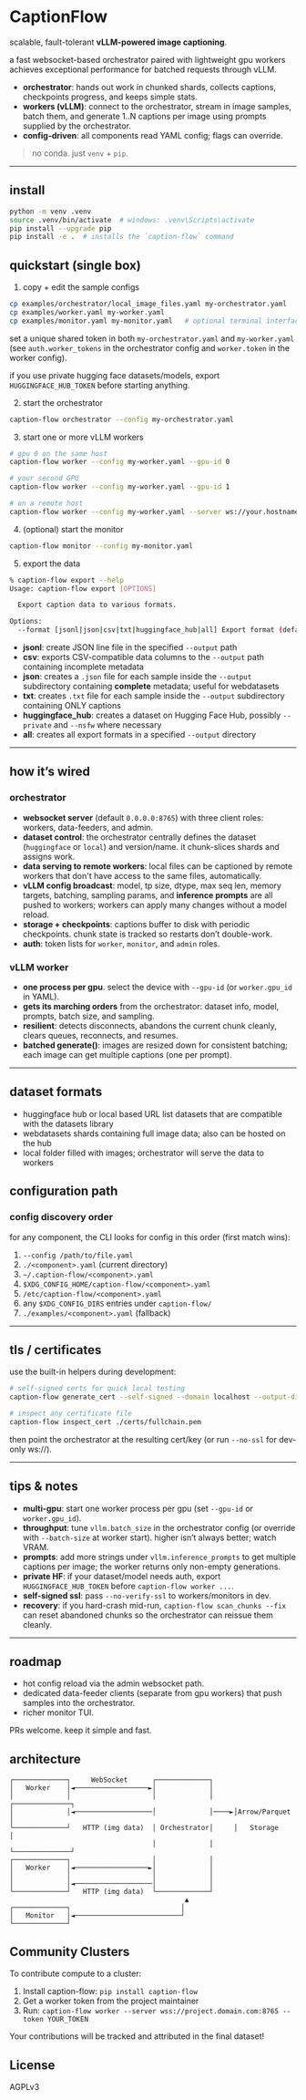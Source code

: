 # CaptionFlow

scalable, fault-tolerant **vLLM-powered image captioning**.

a fast websocket-based orchestrator paired with lightweight gpu workers achieves exceptional performance for batched requests through vLLM.

* **orchestrator**: hands out work in chunked shards, collects captions, checkpoints progress, and keeps simple stats.
* **workers (vLLM)**: connect to the orchestrator, stream in image samples, batch them, and generate 1..N captions per image using prompts supplied by the orchestrator.
* **config-driven**: all components read YAML config; flags can override.

> no conda. just `venv` + `pip`.

---

## install

```bash
python -m venv .venv
source .venv/bin/activate  # windows: .venv\Scripts\activate
pip install --upgrade pip
pip install -e .  # installs the `caption-flow` command
```

## quickstart (single box)

1. copy + edit the sample configs

```bash
cp examples/orchestrator/local_image_files.yaml my-orchestrator.yaml
cp examples/worker.yaml my-worker.yaml
cp examples/monitor.yaml my-monitor.yaml   # optional terminal interface
```

set a unique shared token in both `my-orchestrator.yaml` and `my-worker.yaml` (see `auth.worker_tokens` in the orchestrator config and `worker.token` in the worker config).

if you use private hugging face datasets/models, export `HUGGINGFACE_HUB_TOKEN` before starting anything.

2. start the orchestrator

```bash
caption-flow orchestrator --config my-orchestrator.yaml
```

3. start one or more vLLM workers

```bash
# gpu 0 on the same host
caption-flow worker --config my-worker.yaml --gpu-id 0

# your second GPU
caption-flow worker --config my-worker.yaml --gpu-id 1

# on a remote host
caption-flow worker --config my-worker.yaml --server ws://your.hostname.address:8765
```

4. (optional) start the monitor

```bash
caption-flow monitor --config my-monitor.yaml
```

5. export the data

```bash
% caption-flow export --help                                                                                                                                      
Usage: caption-flow export [OPTIONS]

  Export caption data to various formats.

Options:
  --format [jsonl|json|csv|txt|huggingface_hub|all] Export format (default: jsonl)
```

* **jsonl**: create JSON line file in the specified `--output` path
* **csv**: exports CSV-compatible data columns to the `--output` path containing incomplete metadata
* **json**: creates a `.json` file for each sample inside the `--output` subdirectory containing **complete** metadata; useful for webdatasets
* **txt**: creates `.txt` file for each sample inside the `--output` subdirectory containing ONLY captions
* **huggingface_hub**: creates a dataset on Hugging Face Hub, possibly `--private` and `--nsfw` where necessary
* **all**: creates all export formats in a specified `--output` directory

---

## how it’s wired

### orchestrator

* **websocket server** (default `0.0.0.0:8765`) with three client roles: workers, data-feeders, and admin.
* **dataset control**: the orchestrator centrally defines the dataset (`huggingface` or `local`) and version/name. it chunk-slices shards and assigns work.
* **data serving to remote workers**: local files can be captioned by remote workers that don't have access to the same files, automatically.
* **vLLM config broadcast**: model, tp size, dtype, max seq len, memory targets, batching, sampling params, and **inference prompts** are all pushed to workers; workers can apply many changes without a model reload.
* **storage + checkpoints**: captions buffer to disk with periodic checkpoints. chunk state is tracked so restarts don’t double-work.
* **auth**: token lists for `worker`, `monitor`, and `admin` roles.

### vLLM worker

* **one process per gpu**. select the device with `--gpu-id` (or `worker.gpu_id` in YAML).
* **gets its marching orders** from the orchestrator: dataset info, model, prompts, batch size, and sampling.
* **resilient**: detects disconnects, abandons the current chunk cleanly, clears queues, reconnects, and resumes.
* **batched generate()**: images are resized down for consistent batching; each image can get multiple captions (one per prompt).

---

## dataset formats

* huggingface hub or local based URL list datasets that are compatible with the datasets library
* webdatasets shards containing full image data; also can be hosted on the hub
* local folder filled with images; orchestrator will serve the data to workers

## configuration path

### config discovery order

for any component, the CLI looks for config in this order (first match wins):

1. `--config /path/to/file.yaml`
2. `./<component>.yaml` (current directory)
3. `~/.caption-flow/<component>.yaml`
4. `$XDG_CONFIG_HOME/caption-flow/<component>.yaml`
5. `/etc/caption-flow/<component>.yaml`
6. any `$XDG_CONFIG_DIRS` entries under `caption-flow/`
7. `./examples/<component>.yaml` (fallback)

---

## tls / certificates

use the built-in helpers during development:

```bash
# self-signed certs for quick local testing
caption-flow generate_cert --self-signed --domain localhost --output-dir ./certs

# inspect any certificate file
caption-flow inspect_cert ./certs/fullchain.pem
```

then point the orchestrator at the resulting cert/key (or run `--no-ssl` for dev-only ws\://).

---

## tips & notes

* **multi-gpu**: start one worker process per gpu (set `--gpu-id` or `worker.gpu_id`).
* **throughput**: tune `vllm.batch_size` in the orchestrator config (or override with `--batch-size` at worker start). higher isn’t always better; watch VRAM.
* **prompts**: add more strings under `vllm.inference_prompts` to get multiple captions per image; the worker returns only non-empty generations.
* **private HF**: if your dataset/model needs auth, export `HUGGINGFACE_HUB_TOKEN` before `caption-flow worker ...`.
* **self-signed ssl**: pass `--no-verify-ssl` to workers/monitors in dev.
* **recovery**: if you hard-crash mid-run, `caption-flow scan_chunks --fix` can reset abandoned chunks so the orchestrator can reissue them cleanly.

---

## roadmap

* hot config reload via the admin websocket path.
* dedicated data-feeder clients (separate from gpu workers) that push samples into the orchestrator.
* richer monitor TUI.

PRs welcome. keep it simple and fast.

## architecture

```
┌─────────────┐     WebSocket      ┌─────────────┐
│   Worker    │◄──────────────────►│             │
│             │                    │             │     ┌──────────────┐
│             │◄───────────────────│             │────►│Arrow/Parquet │
└─────────────┘   HTTP (img data)  │ Orchestrator│     │   Storage    │
                                   │             │     └──────────────┘
┌─────────────┐                    │             │
│   Worker    │◄──────────────────►│             │
│             │                    │             │
│             │◄───────────────────│             │
└─────────────┘   HTTP (img data)  └─────────────┘
                                           ▲
┌─────────────┐                           │
│   Monitor   │◄──────────────────────────┘
└─────────────┘
```

## Community Clusters

To contribute compute to a cluster:

1. Install caption-flow: `pip install caption-flow`
2. Get a worker token from the project maintainer
3. Run: `caption-flow worker --server wss://project.domain.com:8765 --token YOUR_TOKEN`

Your contributions will be tracked and attributed in the final dataset!

## License

AGPLv3